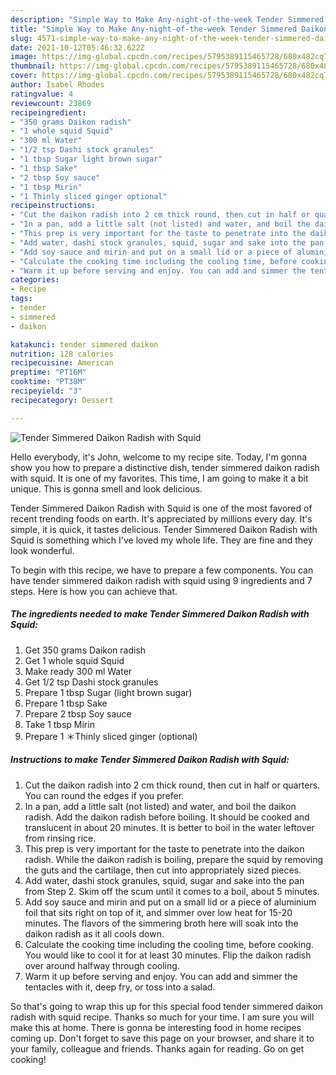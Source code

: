 ```yaml
---
description: "Simple Way to Make Any-night-of-the-week Tender Simmered Daikon Radish with Squid"
title: "Simple Way to Make Any-night-of-the-week Tender Simmered Daikon Radish with Squid"
slug: 4571-simple-way-to-make-any-night-of-the-week-tender-simmered-daikon-radish-with-squid
date: 2021-10-12T05:46:32.622Z
image: https://img-global.cpcdn.com/recipes/5795389115465728/680x482cq70/tender-simmered-daikon-radish-with-squid-recipe-main-photo.jpg
thumbnail: https://img-global.cpcdn.com/recipes/5795389115465728/680x482cq70/tender-simmered-daikon-radish-with-squid-recipe-main-photo.jpg
cover: https://img-global.cpcdn.com/recipes/5795389115465728/680x482cq70/tender-simmered-daikon-radish-with-squid-recipe-main-photo.jpg
author: Isabel Rhodes
ratingvalue: 4
reviewcount: 23869
recipeingredient:
- "350 grams Daikon radish"
- "1 whole squid Squid"
- "300 ml Water"
- "1/2 tsp Dashi stock granules"
- "1 tbsp Sugar light brown sugar"
- "1 tbsp Sake"
- "2 tbsp Soy sauce"
- "1 tbsp Mirin"
- "1 Thinly sliced ginger optional"
recipeinstructions:
- "Cut the daikon radish into 2 cm thick round, then cut in half or quarters. You can round the edges if you prefer."
- "In a pan, add a little salt (not listed) and water, and boil the daikon radish. Add the daikon radish before boiling. It should be cooked and translucent in about 20 minutes. It is better to boil in the water leftover from rinsing rice."
- "This prep is very important for the taste to penetrate into the daikon radish.  While the daikon radish is boiling, prepare the squid by removing the guts and the cartilage, then cut into appropriately sized pieces."
- "Add water, dashi stock granules, squid, sugar and sake into the pan from Step 2. Skim off the scum until it comes to a boil, about 5 minutes."
- "Add soy sauce and mirin and put on a small lid or a piece of aluminium foil that sits right on top of it, and simmer over low heat for 15-20 minutes. The flavors of the simmering broth here will soak into the daikon radish as it all cools down."
- "Calculate the cooking time including the cooling time, before cooking.  You would like to cool it for at least 30 minutes.  Flip the daikon radish over around halfway through cooling."
- "Warm it up before serving and enjoy. You can add and simmer the tentacles with it, deep fry, or toss into a salad."
categories:
- Recipe
tags:
- tender
- simmered
- daikon

katakunci: tender simmered daikon 
nutrition: 128 calories
recipecuisine: American
preptime: "PT16M"
cooktime: "PT38M"
recipeyield: "3"
recipecategory: Dessert

---
```



![Tender Simmered Daikon Radish with Squid](https://img-global.cpcdn.com/recipes/5795389115465728/680x482cq70/tender-simmered-daikon-radish-with-squid-recipe-main-photo.jpg)

Hello everybody, it's John, welcome to my recipe site. Today, I'm gonna show you how to prepare a distinctive dish, tender simmered daikon radish with squid. It is one of my favorites. This time, I am going to make it a bit unique. This is gonna smell and look delicious.

Tender Simmered Daikon Radish with Squid is one of the most favored of recent trending foods on earth. It's appreciated by millions every day. It's simple, it is quick, it tastes delicious. Tender Simmered Daikon Radish with Squid is something which I've loved my whole life. They are fine and they look wonderful.




To begin with this recipe, we have to prepare a few components. You can have tender simmered daikon radish with squid using 9 ingredients and 7 steps. Here is how you can achieve that.

<!--inarticleads1-->

##### The ingredients needed to make Tender Simmered Daikon Radish with Squid:

1. Get 350 grams Daikon radish
1. Get 1 whole squid Squid
1. Make ready 300 ml Water
1. Get 1/2 tsp Dashi stock granules
1. Prepare 1 tbsp Sugar (light brown sugar)
1. Prepare 1 tbsp Sake
1. Prepare 2 tbsp Soy sauce
1. Take 1 tbsp Mirin
1. Prepare 1 ＊Thinly sliced ginger (optional)




<!--inarticleads2-->

##### Instructions to make Tender Simmered Daikon Radish with Squid:

1. Cut the daikon radish into 2 cm thick round, then cut in half or quarters. You can round the edges if you prefer.
1. In a pan, add a little salt (not listed) and water, and boil the daikon radish. Add the daikon radish before boiling. It should be cooked and translucent in about 20 minutes. It is better to boil in the water leftover from rinsing rice.
1. This prep is very important for the taste to penetrate into the daikon radish.  While the daikon radish is boiling, prepare the squid by removing the guts and the cartilage, then cut into appropriately sized pieces.
1. Add water, dashi stock granules, squid, sugar and sake into the pan from Step 2. Skim off the scum until it comes to a boil, about 5 minutes.
1. Add soy sauce and mirin and put on a small lid or a piece of aluminium foil that sits right on top of it, and simmer over low heat for 15-20 minutes. The flavors of the simmering broth here will soak into the daikon radish as it all cools down.
1. Calculate the cooking time including the cooling time, before cooking.  You would like to cool it for at least 30 minutes.  Flip the daikon radish over around halfway through cooling.
1. Warm it up before serving and enjoy. You can add and simmer the tentacles with it, deep fry, or toss into a salad.




So that's going to wrap this up for this special food tender simmered daikon radish with squid recipe. Thanks so much for your time. I am sure you will make this at home. There is gonna be interesting food in home recipes coming up. Don't forget to save this page on your browser, and share it to your family, colleague and friends. Thanks again for reading. Go on get cooking!
